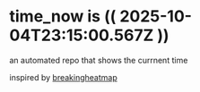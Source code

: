 # time_now is (( 2025-10-04T23:15:00.567Z ))

an automated repo that shows the currnent time

inspired by [breakingheatmap](https://github.com/breakingheatmap/breakingheatmap)